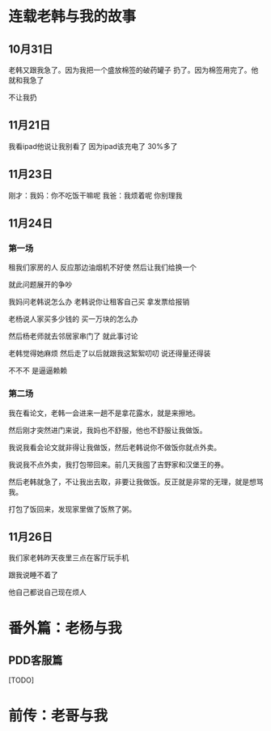 # 连载老韩与我的故事

## 10月31日

老韩又跟我急了。因为我把一个盛放棉签的破药罐子 扔了。因为棉签用完了。他就和我急了

不让我扔

## 11月21日

我看ipad他说让我别看了 因为ipad该充电了 30%多了

## 11月23日

刚才：我妈：你不吃饭干嘛呢 我爸：我烦着呢 你别理我

## 11月24日

### 第一场

租我们家房的人 反应那边油烟机不好使 然后让我们给换一个

就此问题展开的争吵

我妈问老韩说怎么办 老韩说你让租客自己买 拿发票给报销

老杨说人家买多少钱的 买一万块的怎么办

然后杨老师就去邻居家串门了 就此事讨论

老韩觉得她麻烦 然后走了以后就跟我这絮絮叨叨 说还得量还得装 

不不不 是逼逼赖赖

### 第二场

我在看论文，老韩一会进来一趟不是拿花露水，就是来擦地。

然后刚才突然进门来说，我妈也不舒服，他也不舒服让我做饭。

我说我看会论文就非得让我做饭，然后老韩说你不做饭你就点外卖。

我说我不点外卖，我打包带回来。前几天我囤了吉野家和汉堡王的券。

然后老韩就急了，不让我出去取，非要让我做饭。反正就是非常的无理，就是想骂我。

打包了饭回来，发现家里做了饭熬了粥。

## 11月26日

我们家老韩昨天夜里三点在客厅玩手机

跟我说睡不着了

他自己都说自己现在烦人 

# 番外篇：老杨与我

## PDD客服篇

[TODO]



# 前传：老哥与我

